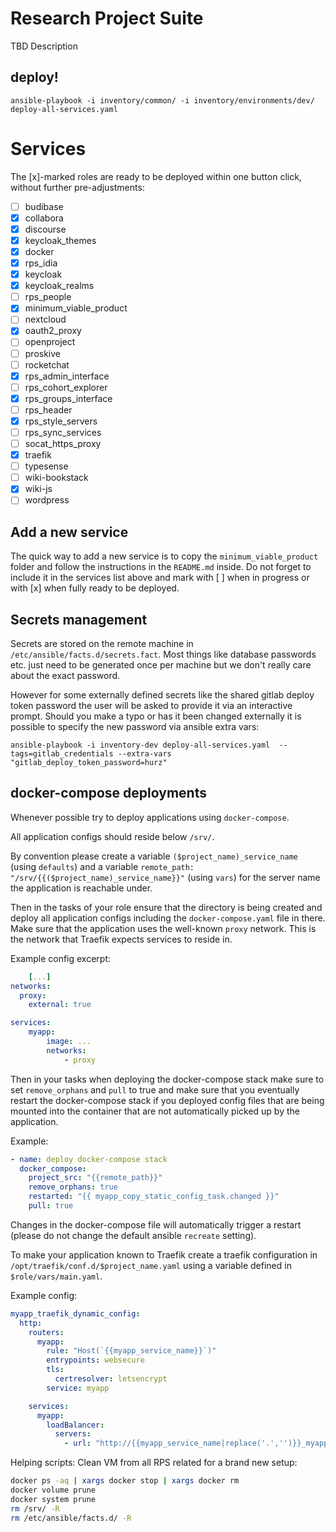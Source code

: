 # Research Project Suite

TBD Description

## deploy!

```
ansible-playbook -i inventory/common/ -i inventory/environments/dev/ deploy-all-services.yaml
```

# Services

The [x]-marked roles are ready to be deployed within one button click, without further pre-adjustments:

- [ ] budibase
- [x] collabora
- [x] discourse
- [x] keycloak_themes
- [x] docker
- [x] rps_idia
- [x] keycloak
- [x] keycloak_realms
- [ ] rps_people
- [x] minimum_viable_product
- [ ] nextcloud
- [x] oauth2_proxy
- [ ] openproject
- [ ] proskive
- [ ] rocketchat
- [x] rps_admin_interface
- [ ] rps_cohort_explorer
- [x] rps_groups_interface
- [ ] rps_header
- [x] rps_style_servers
- [ ] rps_sync_services
- [ ] socat_https_proxy
- [x] traefik
- [ ] typesense
- [ ] wiki-bookstack
- [x] wiki-js
- [ ] wordpress

## Add a new service

The quick way to add a new service is to copy the `minimum_viable_product` folder and follow the instructions in the `README.md` inside. Do not forget to include it in the services list above and mark with [ ] when in progress or with [x] when fully ready to be deployed.

## Secrets management

Secrets are stored on the remote machine in `/etc/ansible/facts.d/secrets.fact`. Most things like database passwords etc. just need to be generated once per machine but we don't really care about the exact password.

However for some externally defined secrets like the shared gitlab deploy token password the user will be asked to provide it via an interactive prompt. Should you make a typo or has it been changed externally it is possible to specify the new password via ansible extra vars:

```
ansible-playbook -i inventory-dev deploy-all-services.yaml  --tags=gitlab_credentials --extra-vars "gitlab_deploy_token_password=hurz"
```

## docker-compose deployments

Whenever possible try to deploy applications using `docker-compose`.

All application configs should reside below `/srv/`.

By convention please create a variable `($project_name)_service_name` (using `defaults`) and a variable `remote_path: "/srv/{{($project_name)_service_name}}"` (using `vars`) for the server name the application is reachable under.

Then in the tasks of your role ensure that the directory is being created and deploy all application configs including the `docker-compose.yaml` file in there.
Make sure that the application uses the well-known `proxy` network. This is the network that Traefik expects services to reside in.

Example config excerpt:

```yaml
    [...]
networks:
  proxy:
    external: true

services:
    myapp:
        image: ...
        networks:
            - proxy

```

Then in your tasks when deploying the docker-compose stack make sure to set `remove_orphans` and `pull` to true and make sure that you eventually restart the docker-compose stack if you deployed config files that are being mounted into the container that are not automatically picked up by the application.

Example:

```yaml
- name: deploy docker-compose stack
  docker_compose:
    project_src: "{{remote_path}}"
    remove_orphans: true
    restarted: "{{ myapp_copy_static_config_task.changed }}"
    pull: true
```

Changes in the docker-compose file will automatically trigger a restart (please do not change the default ansible `recreate` setting).

To make your application known to Traefik create a traefik configuration in `/opt/traefik/conf.d/$project_name.yaml` using a variable defined in `$role/vars/main.yaml`.

Example config:

```yaml
myapp_traefik_dynamic_config:
  http:
    routers:
      myapp:
        rule: "Host(`{{myapp_service_name}}`)"
        entrypoints: websecure
        tls:
          certresolver: letsencrypt
        service: myapp

    services:
      myapp:
        loadBalancer:
          servers:
            - url: "http://{{myapp_service_name|replace('.','')}}_myapp_1"
```

Helping scripts:
Clean VM from all RPS related for a brand new setup:

```sh
docker ps -aq | xargs docker stop | xargs docker rm
docker volume prune
docker system prune
rm /srv/ -R
rm /etc/ansible/facts.d/ -R
```
